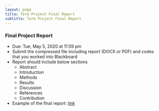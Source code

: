 ```yaml
---
layout: page
title: Term Project Final Report
subtitle: Term Project Final Report
---
```


### Final Project Report
- Due: Tue, May 5, 2020 at 11:59 pm
- Submit the compressed file including report (DOCX or PDF) and codes that you worked into Blackboard
- Report should include below sections 
  - Abstract
  - Introduction
  - Methods
  - Results
  - Discussion
  - References
  - Contribution
- Example of the final report: [link](Group2_final_report.pdf)
